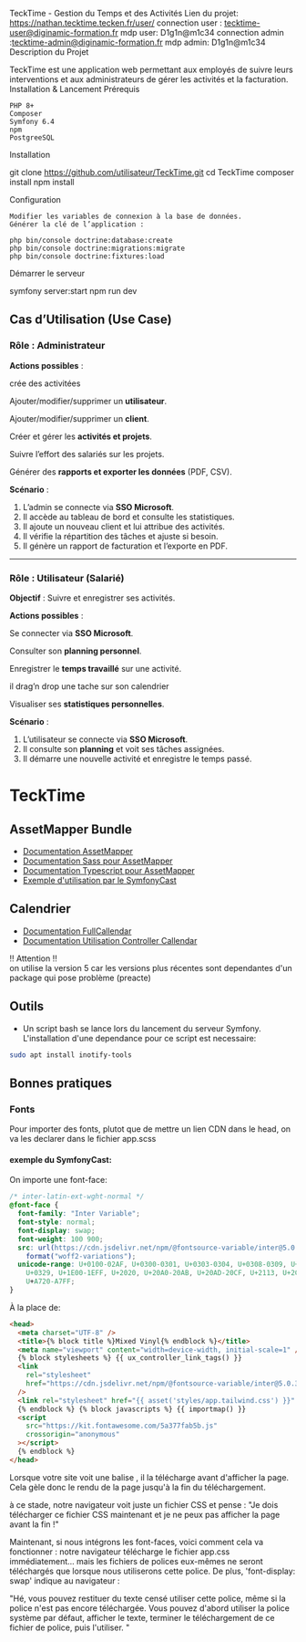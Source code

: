 TeckTime - Gestion du Temps et des Activités
 Lien du projet:
 https://nathan.tecktime.tecken.fr/user/
 connection user : tecktime-user@diginamic-formation.fr mdp user: D1g1n@m1c34
 connection admin :tecktime-admin@diginamic-formation.fr mdp admin: D1g1n@m1c34
 Description du Projet

TeckTime est une application web permettant aux employés de suivre leurs interventions et aux administrateurs de gérer les activités et la facturation.
 Installation & Lancement
  Prérequis

    PHP 8+
    Composer
    Symfony 6.4
    npm
    PostgreeSQL

 Installation

git clone https://github.com/utilisateur/TeckTime.git
cd TeckTime
composer install
npm install

 Configuration

    Modifier les variables de connexion à la base de données.
    Générer la clé de l’application :

    php bin/console doctrine:database:create
    php bin/console doctrine:migrations:migrate
    php bin/console doctrine:fixtures:load

 Démarrer le serveur

symfony server:start
npm run dev



## **Cas d’Utilisation (Use Case)**

### **Rôle : Administrateur**

 **Actions possibles** :

crée des activitées

Ajouter/modifier/supprimer un **utilisateur**.

 Ajouter/modifier/supprimer un **client**.

 Créer et gérer les **activités et projets**.

 Suivre l’effort des salariés sur les projets.

 Générer des **rapports et exporter les données** (PDF, CSV).

 **Scénario** :

1. L’admin se connecte via **SSO Microsoft**.
2. Il accède au tableau de bord et consulte les statistiques.
3. Il ajoute un nouveau client et lui attribue des activités.
4. Il vérifie la répartition des tâches et ajuste si besoin.
5. Il génère un rapport de facturation et l’exporte en PDF.

---

### **Rôle : Utilisateur (Salarié)**

**Objectif** : Suivre et enregistrer ses activités.

 **Actions possibles** :

Se connecter via **SSO Microsoft**.

Consulter son **planning personnel**.

Enregistrer le **temps travaillé** sur une activité.

 il  drag’n drop une tache sur son calendrier 

 Visualiser ses **statistiques personnelles**.

**Scénario** :

1. L’utilisateur se connecte via **SSO Microsoft**.
2. Il consulte son **planning** et voit ses tâches assignées.
3. Il démarre une nouvelle activité et enregistre le temps passé.






# TeckTime

## AssetMapper Bundle

- [Documentation AssetMapper](https://symfony.com/doc/6.4/frontend/asset_mapper.html)
- [Documentation Sass pour AssetMapper](https://symfony.com/bundles/SassBundle/current/index.html)
- [Documentation Typescript pour AssetMapper](https://github.com/sensiolabs/AssetMapperTypeScriptBundle/blob/main/doc/index.rst)
- [Exemple d'utilisation par le SymfonyCast](https://symfonycasts.com/screencast/asset-mapper)

## Calendrier

- [Documentation FullCallendar](https://fullcalendar.io/)
- [Documentation Utilisation Controller Callendar](/.doc/calendar.md)

:bangbang: Attention :bangbang:  
on utilise la version 5 car les versions plus récentes sont dependantes d'un package qui pose problème (preacte)

## Outils

- Un script bash se lance lors du lancement du serveur Symfony. L'installation d'une dependance pour ce script est necessaire:

```bash
sudo apt install inotify-tools
```

## Bonnes pratiques

### Fonts

Pour importer des fonts, plutot que de mettre un lien CDN dans le head, on va les declarer dans le fichier app.scss

#### exemple du SymfonyCast:

On importe une font-face:

```css
/* inter-latin-ext-wght-normal */
@font-face {
  font-family: "Inter Variable";
  font-style: normal;
  font-display: swap;
  font-weight: 100 900;
  src: url(https://cdn.jsdelivr.net/npm/@fontsource-variable/inter@5.0.3/files/inter-latin-ext-wght-normal.woff2)
    format("woff2-variations");
  unicode-range: U+0100-02AF, U+0300-0301, U+0303-0304, U+0308-0309, U+0323,
    U+0329, U+1E00-1EFF, U+2020, U+20A0-20AB, U+20AD-20CF, U+2113, U+2C60-2C7F,
    U+A720-A7FF;
}
```

À la place de:

```html
<head>
  <meta charset="UTF-8" />
  <title>{% block title %}Mixed Vinyl{% endblock %}</title>
  <meta name="viewport" content="width=device-width, initial-scale=1" />
  {% block stylesheets %} {{ ux_controller_link_tags() }}
  <link
    rel="stylesheet"
    href="https://cdn.jsdelivr.net/npm/@fontsource-variable/inter@5.0.3/index.min.css"
  />
  <link rel="stylesheet" href="{{ asset('styles/app.tailwind.css') }}" />
  {% endblock %} {% block javascripts %} {{ importmap() }}
  <script
    src="https://kit.fontawesome.com/5a377fab5b.js"
    crossorigin="anonymous"
  ></script>
  {% endblock %}
</head>
```

Lorsque votre site voit une balise <link rel="stylesheet">, il la télécharge avant d'afficher la page. Cela gèle donc le rendu de la page jusqu'à la fin du téléchargement.

à ce stade, notre navigateur voit juste un fichier CSS et pense :
"Je dois télécharger ce fichier CSS maintenant et je ne peux pas afficher la page avant la fin !"

Maintenant, si nous intégrons les font-faces, voici comment cela va fonctionner : notre navigateur télécharge le fichier app.css immédiatement...
mais les fichiers de polices eux-mêmes ne seront téléchargés que lorsque nous utiliserons cette police.
De plus, 'font-display: swap' indique au navigateur :

"Hé, vous pouvez restituer du texte censé utiliser cette police, même si la police n'est pas encore téléchargée.
Vous pouvez d'abord utiliser la police système par défaut, afficher le texte, terminer le téléchargement de ce fichier de police, puis l'utiliser. "
